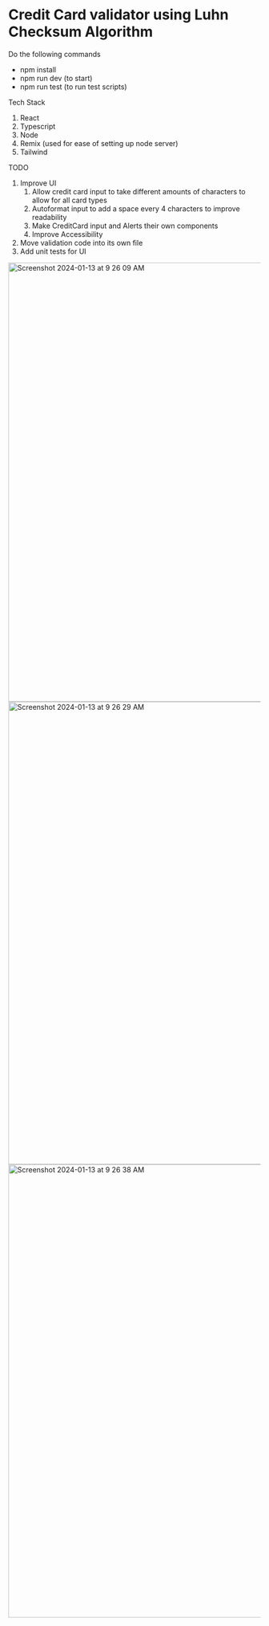 # Credit Card validator using Luhn Checksum Algorithm

Do the following commands
- npm install
- npm run dev (to start)
- npm run test (to run test scripts)

Tech Stack
1. React
2. Typescript
3. Node
4. Remix (used for ease of setting up node server)
5. Tailwind

TODO
1. Improve UI
    1. Allow credit card input to take different amounts of characters to allow for all card types
    2. Autoformat input to add a space every 4 characters to improve readability
    3. Make CreditCard input and Alerts their own components
    4. Improve Accessibility
2. Move validation code into its own file
3. Add unit tests for UI

<img width="875" alt="Screenshot 2024-01-13 at 9 26 09 AM" src="https://github.com/MichaelSSchiller/credit-card-validator/assets/38842472/6102c0be-6c8d-43d6-9fcb-d7b0937d0ad9">
<img width="922" alt="Screenshot 2024-01-13 at 9 26 29 AM" src="https://github.com/MichaelSSchiller/credit-card-validator/assets/38842472/1e2c1407-9989-44d3-a375-9497c8825c4f">
<img width="903" alt="Screenshot 2024-01-13 at 9 26 38 AM" src="https://github.com/MichaelSSchiller/credit-card-validator/assets/38842472/78c95a18-92c1-4e92-b488-e3bd8d50dfad">
